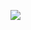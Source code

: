![](https://github.com/kseternus/qr_code_generator/assets/60841895/564d8379-b688-49b5-ab0f-9807362065bb)
